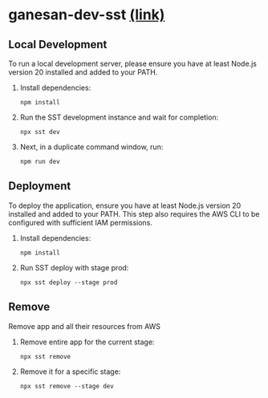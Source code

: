 
# ganesan-dev-sst [(link)](https://www.ganesan.dev) 


## Local Development
To run a local development server, please ensure you have at least Node.js version 20 installed and added to your PATH.

1. Install dependencies:

    ```
    npm install
    ```

2. Run the SST development instance and wait for completion:

    ```
    npx sst dev
    ```

3. Next, in a duplicate command window, run:

    ```
    npm run dev
    ```

## Deployment
To deploy the application, ensure you have at least Node.js version 20 installed and added to your PATH. This step also requires the AWS CLI to be configured with sufficient IAM permissions.

1. Install dependencies:

    ```
    npm install
    ```

2. Run SST deploy with stage prod:

    ```
    npx sst deploy --stage prod
    ```



## Remove
Remove app and all their resources from AWS

1. Remove entire app for the current stage:

    ```
    npx sst remove
    ```

2. Remove it for a specific stage:

    ```
    npx sst remove --stage dev
    ```